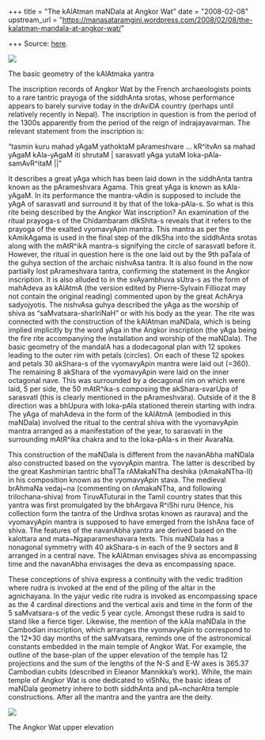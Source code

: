 +++
title = "The kAlAtman maNDala at Angkor Wat"
date = "2008-02-08"
upstream_url = "https://manasataramgini.wordpress.com/2008/02/08/the-kalatman-mandala-at-angkor-wat/"

+++
Source: [here](https://manasataramgini.wordpress.com/2008/02/08/the-kalatman-mandala-at-angkor-wat/).

[![](https://i0.wp.com/bp0.blogger.com/_hjuA1bE0hBw/R65rFKfEbEI/AAAAAAAAACU/15bQeMsDM24/s320/kAlayAga.png)](http://bp0.blogger.com/_hjuA1bE0hBw/R65rFKfEbEI/AAAAAAAAACU/15bQeMsDM24/s1600-h/kAlayAga.png)

The basic geometry of the kAlAtmaka yantra

The inscription records of Angkor Wat by the French archaeologists points to a rare tantric prayoga of the siddhAnta srotas, whose performance appears to barely survive today in the drAviDA country
(perhaps until relatively recently in Nepal). The inscription in
question is from the period of the 1300s apparently from the period of the reign of indrajayavarman. The relevant statement from the inscription is:

“tasmin kuru mahad yAgaM yathoktaM pArameshvare … kR^itvAn sa mahad yAgaM kAla-yAgaM iti shrutaM \| sarasvatI yAga yutaM loka-pAla-samAvR^itaM \|\|”

It describes a great yAga which has been laid down in the siddhAnta tantra known as the pArameshvara Agama. This great yAga is known as kAla-yAgaM. In its performance the mantra-vAdin is supposed to include the yAgA of sarasvatI and surround it by that of the loka-pAla-s. So what is this rite being described by the Angkor Wat inscription? An examination of the ritual prayoga-s of the Chidambaram dIkShita-s reveals that it refers to the prayoga of the exalted vyomavyApin mantra. This mantra as per the kAmikAgama is used in the final step of the dIkSha into the siddhAnta srotas along with the mAtR^ikA mantra-s signifying the circle of sarasvatI before it. However, the ritual in question here is the one laid out by the 9th paTala of the guhya section of the archaic nishvAsa tantra. It is also found in the now partially lost pArameshvara tantra, confirming the statement in the Angkor inscription. It is also alluded to in the svAyambhuva sUtra-s as the form of mahAdeva as kAlAtmA (the version edited by Pierre-Sylvain Filliozat may not contain the original reading) commented upon by the great AchArya sadyojyotis. The nishvAsa guhya described the yAga as the worship of shiva as “saMvatsara-sharIriNaH” or with his body as the year. The rite was connected with the construction of the kAlAtman maNDala, which is being implied implicitly by the word yAga in the Angkor inscription (the yAga being the fire rite accompanying the installation and worship of the maNDala). The basic geometry of the mandalA has a dodecagonal plan with 12 spokes leading to the outer rim with petals (circles). On each of these 12 spokes and petals 30 akShara-s of the vyomavyApin mantra were laid out (=360). The remaining 8 akShara of the vyomavyApin were laid on the inner octagonal nave. This was surrounded by a decagonal rim on which were laid, 5 per side, the 50 mAtR^ika-s composing the akShara-svarUpa of sarasvatI (this is clearly mentioned in the pArameshvara). Outside of it the 8 direction was a bhUpura with loka-pAla stationed therein starting with indra. The yAga of mahAdeva in the form of the kAlAtmA (embodied in this maNDala) involved the ritual to the central shiva with the vyomavyApin mantra arranged as a manifestation of the year, to sarasvati in the surrounding mAtR^ika chakra and to the loka-pAla-s in their AvaraNa.

This construction of the maNDala is different from the navanAbha maNDala also constructed based on the vyovyApin mantra. The latter is described by the great Kashmirian tantric bhaTTa rAMakaNTha deshika
(rAmakaNTha-II) in his composition known as the vyomavyApin stava. The
medieval brAhmaNa vedaj\~na (commenting on rAmakaNTha, and following trilochana-shiva) from TiruvATuturai in the Tamil country states that this yantra was first promulgated by the bhArgava R^iShi ruru (Hence, his collection form the tantra of the Urdhva srotas known as raurava) and the vyomavyApin mantra is supposed to have emerged from the IshAna face of shiva. The features of the navanAbha yantra are derived based on the kalottara and mata\~Ngaparameshavara texts. This maNDala has a nonagonal symmetry with 40 akShara-s in each of the 9 sectors and 8 arranged in a central nave. The kAlAtman envisages shiva as encompassing time and the navanAbha envisages the deva as encompassing space.

These conceptions of shiva express a continuity with the vedic tradition where rudra is invoked at the end of the piling of the altar in the agnichayana. In the yajur vedic rite rudra is invoked as encompassing space as the 4 cardinal directions and the vertical axis and time in the form of the 5 saMvatsara-s of the vedic 5 year cycle. Amongst these rudra is said to stand like a fierce tiger. Likewise, the mention of the kAla maNDala in the Cambodian inscription, which arranges the vyomavyApin to correspond to the 12\*30 day months of the saMvatsara, reminds one of the astronomical constants embedded in the main temple of Angkor Wat. For example, the outline of the base-plan of the upper elevation of the temple has 12 projections and the sum of the lengths of the N-S and E-W axes is 365.37 Cambodian cubits (described in Eleanor Mannikka’s work). While, the main temple of Angkor Wat is one dedicated to viShNu, the basic ideas of maNDala geometry inhere to both siddhAnta and pA\~ncharAtra temple constructions. After all the mantra and the yantra are the deity.

[![](https://i0.wp.com/bp1.blogger.com/_hjuA1bE0hBw/R65rFafEbFI/AAAAAAAAACc/WRgH8uudER4/s320/ANGKOR.jpg)](http://bp1.blogger.com/_hjuA1bE0hBw/R65rFafEbFI/AAAAAAAAACc/WRgH8uudER4/s1600-h/ANGKOR.jpg)

The Angkor Wat upper elevation


